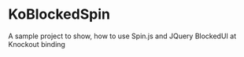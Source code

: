 KoBlockedSpin
=============

A sample project to show, how to use Spin.js and JQuery BlockedUI at Knockout binding
